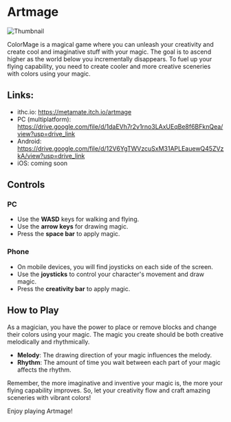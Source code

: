 # Artmage

![Thumbnail](https://github.com/meta-mate/ColorMage/assets/93013817/6ee62abe-4d28-466f-b93a-346e9157c2fc)

ColorMage is a magical game where you can unleash your creativity and create cool and imaginative stuff with your magic. The goal is to ascend higher as the world below you incrementally disappears. To fuel up your flying capability, you need to create cooler and more creative sceneries with colors using your magic.

## Links:
   - ithc.io: https://metamate.itch.io/artmage
   - PC (multiplatform): https://drive.google.com/file/d/1daEVh7r2v1rno3LAxUEqBe8f6BFknQea/view?usp=drive_link
   - Android: https://drive.google.com/file/d/12V6YgTWVzcuSxM31APLEauewQ45ZVzkA/view?usp=drive_link
   - iOS: coming soon

## Controls

### PC

- Use the **WASD** keys for walking and flying.
- Use the **arrow keys** for drawing magic.
- Press the **space bar** to apply magic.

### Phone

- On mobile devices, you will find joysticks on each side of the screen.
- Use the **joysticks** to control your character's movement and draw magic.
- Press the **creativity bar** to apply magic.

## How to Play

As a magician, you have the power to place or remove blocks and change their colors using your magic. The magic you create should be both creative melodically and rhythmically.

- **Melody**: The drawing direction of your magic influences the melody.
- **Rhythm**: The amount of time you wait between each part of your magic affects the rhythm.

Remember, the more imaginative and inventive your magic is, the more your flying capability improves. So, let your creativity flow and craft amazing sceneries with vibrant colors!

Enjoy playing Artmage!
